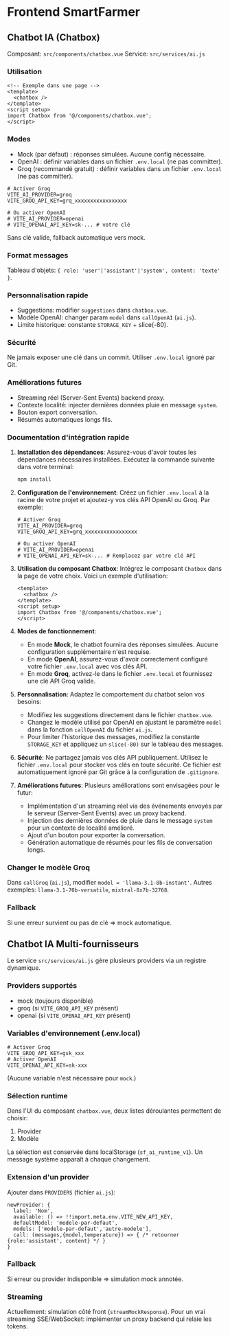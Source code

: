 # Frontend SmartFarmer

## Chatbot IA (Chatbox)

Composant: `src/components/chatbox.vue`
Service: `src/services/ai.js`

### Utilisation

```vue
<!-- Exemple dans une page -->
<template>
  <chatbox />
</template>
<script setup>
import Chatbox from '@/components/chatbox.vue';
</script>
```

### Modes
- Mock (par défaut) : réponses simulées. Aucune config nécessaire.
- OpenAI : définir variables dans un fichier `.env.local` (ne pas committer).
- Groq (recommandé gratuit) : définir variables dans un fichier `.env.local` (ne pas committer).

```
# Activer Groq
VITE_AI_PROVIDER=groq
VITE_GROQ_API_KEY=grq_xxxxxxxxxxxxxxxxx

# Ou activer OpenAI
# VITE_AI_PROVIDER=openai
# VITE_OPENAI_API_KEY=sk-... # votre clé
```

Sans clé valide, fallback automatique vers mock.

### Format messages
Tableau d'objets: `{ role: 'user'|'assistant'|'system', content: 'texte' }`.

### Personnalisation rapide
- Suggestions: modifier `suggestions` dans `chatbox.vue`.
- Modèle OpenAI: changer param `model` dans `callOpenAI` (`ai.js`).
- Limite historique: constante `STORAGE_KEY` + slice(-80).

### Sécurité
Ne jamais exposer une clé dans un commit. Utiliser `.env.local` ignoré par Git.

### Améliorations futures
- Streaming réel (Server-Sent Events) backend proxy.
- Contexte localité: injecter dernières données pluie en message `system`.
- Bouton export conversation.
- Résumés automatiques longs fils.

### Documentation d'intégration rapide

1. **Installation des dépendances**:
   Assurez-vous d'avoir toutes les dépendances nécessaires installées. Exécutez la commande suivante dans votre terminal:
   ```bash
   npm install
   ```

2. **Configuration de l'environnement**:
   Créez un fichier `.env.local` à la racine de votre projet et ajoutez-y vos clés API OpenAI ou Groq. Par exemple:
   ```env
   # Activer Groq
   VITE_AI_PROVIDER=groq
   VITE_GROQ_API_KEY=grq_xxxxxxxxxxxxxxxxx

   # Ou activer OpenAI
   # VITE_AI_PROVIDER=openai
   # VITE_OPENAI_API_KEY=sk-... # Remplacez par votre clé API
   ```

3. **Utilisation du composant Chatbox**:
   Intégrez le composant `Chatbox` dans la page de votre choix. Voici un exemple d'utilisation:
   ```vue
   <template>
     <chatbox />
   </template>
   <script setup>
   import Chatbox from '@/components/chatbox.vue';
   </script>
   ```

4. **Modes de fonctionnement**:
   - En mode **Mock**, le chatbot fournira des réponses simulées. Aucune configuration supplémentaire n'est requise.
   - En mode **OpenAI**, assurez-vous d'avoir correctement configuré votre fichier `.env.local` avec vos clés API.
   - En mode **Groq**, activez-le dans le fichier `.env.local` et fournissez une clé API Groq valide.

5. **Personnalisation**:
   Adaptez le comportement du chatbot selon vos besoins:
   - Modifiez les suggestions directement dans le fichier `chatbox.vue`.
   - Changez le modèle utilisé par OpenAI en ajustant le paramètre `model` dans la fonction `callOpenAI` du fichier `ai.js`.
   - Pour limiter l'historique des messages, modifiez la constante `STORAGE_KEY` et appliquez un `slice(-80)` sur le tableau des messages.

6. **Sécurité**:
   Ne partagez jamais vos clés API publiquement. Utilisez le fichier `.env.local` pour stocker vos clés en toute sécurité. Ce fichier est automatiquement ignoré par Git grâce à la configuration de `.gitignore`.

7. **Améliorations futures**:
   Plusieurs améliorations sont envisagées pour le futur:
   - Implémentation d'un streaming réel via des événements envoyés par le serveur (Server-Sent Events) avec un proxy backend.
   - Injection des dernières données de pluie dans le message `system` pour un contexte de localité amélioré.
   - Ajout d'un bouton pour exporter la conversation.
   - Génération automatique de résumés pour les fils de conversation longs.

### Changer le modèle Groq
Dans `callGroq` (`ai.js`), modifier `model = 'llama-3.1-8b-instant'`.
Autres exemples: `llama-3.1-70b-versatile`, `mixtral-8x7b-32768`.

### Fallback
Si une erreur survient ou pas de clé => mock automatique.

## Chatbot IA Multi-fournisseurs

Le service `src/services/ai.js` gère plusieurs providers via un registre dynamique.

### Providers supportés
- mock (toujours disponible)
- groq (si `VITE_GROQ_API_KEY` présent)
- openai (si `VITE_OPENAI_API_KEY` présent)

### Variables d'environnement (.env.local)
```
# Activer Groq
VITE_GROQ_API_KEY=gsk_xxx
# Activer OpenAI
VITE_OPENAI_API_KEY=sk-xxx
```
(Aucune variable n'est nécessaire pour `mock`.)

### Sélection runtime
Dans l'UI du composant `chatbox.vue`, deux listes déroulantes permettent de choisir:
1. Provider
2. Modèle

La sélection est conservée dans localStorage (`sf_ai_runtime_v1`). Un message système apparaît à chaque changement.

### Extension d'un provider
Ajouter dans `PROVIDERS` (fichier `ai.js`):
```
newProvider: {
  label: 'Nom',
  available: () => !!import.meta.env.VITE_NEW_API_KEY,
  defaultModel: 'modele-par-defaut',
  models: ['modele-par-defaut','autre-modele'],
  call: (messages,{model,temperature}) => { /* retourner {role:'assistant', content} */ }
}
```

### Fallback
Si erreur ou provider indisponible => simulation mock annotée.

### Streaming
Actuellement: simulation côté front (`streamMockResponse`). Pour un vrai streaming SSE/WebSocket: implémenter un proxy backend qui relaie les tokens.

